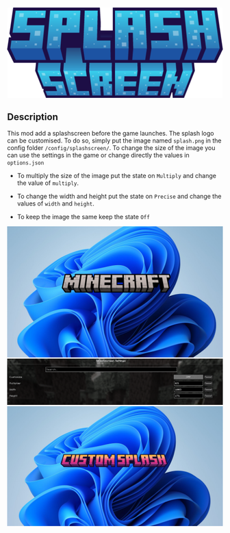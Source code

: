 ![Title](https://github.com/BertSa/BertSa/blob/main/resources/minecraft_projects/splashscreen/minecraft_title.png)

## Description

This mod add a splashscreen before the game launches. The splash logo can be customised.
To do so, simply put the image named `splash.png` in the config folder `/config/splashscreen/`.
To change the size of the image you can use the settings in the game or change directly the values in `options.json`

- To multiply the size of the image put the state on `Multiply` and change the value of `multiply`.

- To change the width and height put the state on `Precise` and change the values of `width` and `height`.

- To keep the image the same keep the state `Off`

![Demo](https://github.com/BertSa/BertSa/blob/main/resources/minecraft_projects/splashscreen/splashDemo.jpg)
![Demo](https://github.com/BertSa/BertSa/blob/main/resources/minecraft_projects/splashscreen/settings.png)
![Demo](https://github.com/BertSa/BertSa/blob/main/resources/minecraft_projects/splashscreen/splashDemoCustom.jpg)
